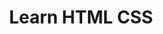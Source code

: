 ---
title: "Learn HTML CSS"
by: "Jad Joubran"
certificate: "#"
weight: 40
url: kontakt/kursy/learn-html-css/
---